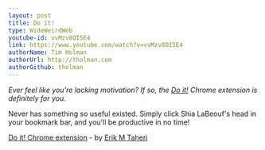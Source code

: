 ```yaml
---
layout: post
title: Do it!
type: WideWeirdWeb
youtube-id: vvMzv8OI5E4
link: https://www.youtube.com/watch?v=vvMzv8OI5E4
authorName: Tim Holman
authorUrl: http://tholman.com
authorGithub: tholman
---
```


_Ever feel like you're lacking motivation? If so, the [Do it!](https://chrome.google.com/webstore/detail/do-it/eppncnmppghbndacgkideegigaminkfg?hl=en) Chrome extension is definitely for you._

Never has something so useful existed. Simply click Shia LaBeouf's head in your bookmark bar, and you'll be productive in no time!

[Do it! Chrome extension](https://chrome.google.com/webstore/detail/do-it/eppncnmppghbndacgkideegigaminkfg?hl=en) - by [Erik M Taheri](http://taheri.io/)
